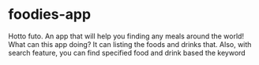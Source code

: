 # foodies-app
Hotto futo. An app that will help you finding any meals around the world!
What can this app doing? It can listing the foods and drinks that. Also, with search feature, you can find specified food and drink based the keyword


